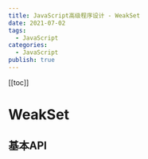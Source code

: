 ```yaml
---
title: JavaScript高级程序设计 - WeakSet
date: 2021-07-02
tags:
  - JavaScript
categories:
  - JavaScript
publish: true
---
```


[[toc]]

# WeakSet

## 基本API

